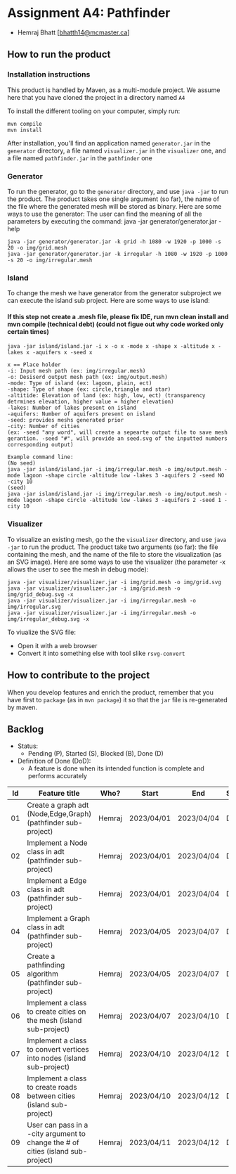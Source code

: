 # Assignment A4: Pathfinder

  - Hemraj Bhatt [bhatth14@mcmaster.ca]

## How to run the product


### Installation instructions

This product is handled by Maven, as a multi-module project. We assume here that you have cloned the project in a directory named `A4`

To install the different tooling on your computer, simply run:

```
mvn compile
mvn install
```

After installation, you'll find an application named `generator.jar` in the `generator` directory, a file named `visualizer.jar` in the `visualizer` one, and a file named `pathfinder.jar` in the `pathfinder` one

### Generator

To run the generator, go to the `generator` directory, and use `java -jar` to run the product. The product takes one single argument (so far), the name of the file where the generated mesh will be stored as binary.
Here are some ways to use the generator:
The user can find the meaning of all the parameters by executing the command: java -jar generator/generator.jar -help
```
java -jar generator/generator.jar -k grid -h 1080 -w 1920 -p 1000 -s 20 -o img/grid.mesh
java -jar generator/generator.jar -k irregular -h 1080 -w 1920 -p 1000 -s 20 -o img/irregular.mesh
```

### Island
To change the mesh we have generator from the generator subproject we can execute the island sub project.
Here are some ways to use island:
#### If this step not create a .mesh file, please fix IDE, run mvn clean install and mvn compile (technical debt) (could not figue out why code worked only certain times)

```
java -jar island/island.jar -i x -o x -mode x -shape x -altitude x -lakes x -aquifers x -seed x

x == Place holder
-i: Input mesh path (ex: img/irregular.mesh)
-o: Desiserd output mesh path (ex: img/output.mesh)
-mode: Type of island (ex: lagoon, plain, ect)
-shape: Type of shape (ex: circle,triangle and star)
-altitide: Elevation of land (ex: high, low, ect) (transparency detrmines elevation, higher value = higher elevation)  
-lakes: Number of lakes present on island
-aquifers: Number of aquifers present on island
-seed: provides meshs generated prior 
-city: Number of cities
(ex: -seed "any word", will create a sepearte output file to save mesh gerantion. -seed "#", will provide an seed.svg of the inputted numbers corresponding output)

Example command line:
(No seed)
java -jar island/island.jar -i img/irregular.mesh -o img/output.mesh -mode lagoon -shape circle -altitude low -lakes 3 -aquifers 2 -seed NO -city 10
(seed)
java -jar island/island.jar -i img/irregular.mesh -o img/output.mesh -mode lagoon -shape circle -altitude low -lakes 3 -aquifers 2 -seed 1 -city 10
```

### Visualizer

To visualize an existing mesh, go the the `visualizer` directory, and use `java -jar` to run the product. The product take two arguments (so far): the file containing the mesh, and the name of the file to store the visualization (as an SVG image).
Here are some ways to use the visualizer (the parameter -x allows the user to see the mesh in debug mode):

```
java -jar visualizer/visualizer.jar -i img/grid.mesh -o img/grid.svg          
java -jar visualizer/visualizer.jar -i img/grid.mesh -o img/grid_debug.svg -x
java -jar visualizer/visualizer.jar -i img/irregular.mesh -o img/irregular.svg   
java -jar visualizer/visualizer.jar -i img/irregular.mesh -o img/irregular_debug.svg -x

```
To viualize the SVG file:

  - Open it with a web browser
  - Convert it into something else with tool slike `rsvg-convert`

## How to contribute to the project

When you develop features and enrich the product, remember that you have first to `package` (as in `mvn package`) it so that the `jar` file is re-generated by maven.



## Backlog

 * Status: 
   * Pending (P), Started (S), Blocked (B), Done (D)
 * Definition of Done (DoD):
   * A feature is done when its intended function is complete and performs accurately


| Id | Feature title | Who? | Start | End | Status |
|:--:|---------------|------|-------|-----|--------|
| 01 | Create a graph adt (Node,Edge,Graph) (pathfinder sub-project) | Hemraj | 2023/04/01 | 2023/04/04 | D |
| 02 | Implement a Node class in adt (pathfinder sub-project) | Hemraj | 2023/04/01 | 2023/04/04 | D |
| 03 | Implement a Edge class in adt (pathfinder sub-project) | Hemraj | 2023/04/01 | 2023/04/04 | D |
| 04 | Implement a Graph class in adt (pathfinder sub-project) | Hemraj | 2023/04/05  | 2023/04/07  | D |
| 05 | Create a pathfinding algorithm (pathfinder sub-project) | Hemraj | 2023/04/05 | 2023/04/07 | D |
| 06 | Implement a class to create cities on the mesh (island sub-project) | Hemraj | 2023/04/07  | 2023/04/10 | D |
| 07 | Implement a class to convert vertices into nodes (island sub-project)  | Hemraj | 2023/04/10 | 2023/04/12 | D |
| 08 | Implement a class to create roads between cities (island sub-project)  | Hemraj | 2023/04/10 | 2023/04/12 | D |
| 09 | User can pass in a -city argument to change the # of cities (island sub-project) | Hemraj | 2023/04/11 | 2023/04/12  | D |




